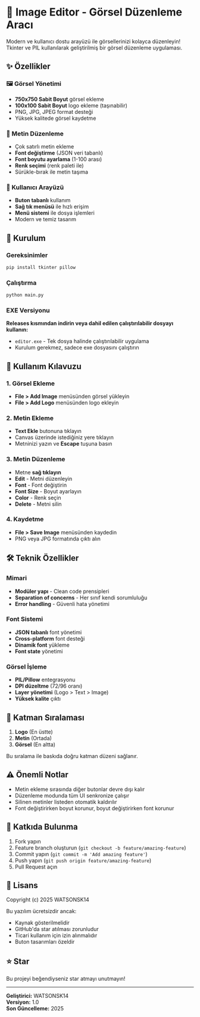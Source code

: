 # 🎨 Image Editor - Görsel Düzenleme Aracı

Modern ve kullanıcı dostu arayüzü ile görsellerinizi kolayca düzenleyin! Tkinter ve PIL kullanılarak geliştirilmiş bir görsel düzenleme uygulaması.

## ✨ Özellikler

### 🖼️ Görsel Yönetimi
- **750x750 Sabit Boyut** görsel ekleme
- **100x100 Sabit Boyut** logo ekleme (taşınabilir)
- PNG, JPG, JPEG format desteği
- Yüksek kalitede görsel kaydetme

### 📝 Metin Düzenleme
- Çok satırlı metin ekleme
- **Font değiştirme** (JSON veri tabanlı)
- **Font boyutu ayarlama** (1-100 arası)
- **Renk seçimi** (renk paleti ile)
- Sürükle-bırak ile metin taşıma

### 🎯 Kullanıcı Arayüzü
- **Buton tabanlı** kullanım
- **Sağ tık menüsü** ile hızlı erişim
- **Menü sistemi** ile dosya işlemleri
- Modern ve temiz tasarım

## 🚀 Kurulum

### Gereksinimler
```bash
pip install tkinter pillow
```

### Çalıştırma
```bash
python main.py
```

### EXE Versiyonu
**Releases kısmından indirin veya dahil edilen çalıştırılabilir dosyayı kullanın:**
- `editor.exe` - Tek dosya halinde çalıştırılabilir uygulama
- Kurulum gerekmez, sadece exe dosyasını çalıştırın

## 📖 Kullanım Kılavuzu

### 1. Görsel Ekleme
- **File > Add Image** menüsünden görsel yükleyin
- **File > Add Logo** menüsünden logo ekleyin

### 2. Metin Ekleme
- **Text Ekle** butonuna tıklayın
- Canvas üzerinde istediğiniz yere tıklayın
- Metninizi yazın ve **Escape** tuşuna basın

### 3. Metin Düzenleme
- Metne **sağ tıklayın**
- **Edit** - Metni düzenleyin
- **Font** - Font değiştirin
- **Font Size** - Boyut ayarlayın
- **Color** - Renk seçin
- **Delete** - Metni silin

### 4. Kaydetme
- **File > Save Image** menüsünden kaydedin
- PNG veya JPG formatında çıktı alın

## 🛠️ Teknik Özellikler

### Mimari
- **Modüler yapı** - Clean code prensipleri
- **Separation of concerns** - Her sınıf kendi sorumluluğu
- **Error handling** - Güvenli hata yönetimi

### Font Sistemi
- **JSON tabanlı** font yönetimi
- **Cross-platform** font desteği
- **Dinamik font** yükleme
- **Font state** yönetimi

### Görsel İşleme
- **PIL/Pillow** entegrasyonu
- **DPI düzeltme** (72/96 oranı)
- **Layer yönetimi** (Logo > Text > Image)
- **Yüksek kalite** çıktı

## 🎯 Katman Sıralaması

1. **Logo** (En üstte)
2. **Metin** (Ortada)
3. **Görsel** (En altta)

Bu sıralama ile baskıda doğru katman düzeni sağlanır.

## ⚠️ Önemli Notlar

- Metin ekleme sırasında diğer butonlar devre dışı kalır
- Düzenleme modunda tüm UI senkronize çalışır
- Silinen metinler listeden otomatik kaldırılır
- Font değiştirirken boyut korunur, boyut değiştirirken font korunur

## 🤝 Katkıda Bulunma

1. Fork yapın
2. Feature branch oluşturun (`git checkout -b feature/amazing-feature`)
3. Commit yapın (`git commit -m 'Add amazing feature'`)
4. Push yapın (`git push origin feature/amazing-feature`)
5. Pull Request açın

## 📄 Lisans

Copyright (c) 2025 WATSONSK14

Bu yazılım ücretsizdir ancak:
- Kaynak gösterilmelidir
- GitHub'da star atılması zorunludur
- Ticari kullanım için izin alınmalıdır
- Buton tasarımları özeldir

## ⭐ Star

Bu projeyi beğendiyseniz star atmayı unutmayın!

---

**Geliştirici:** WATSONSK14  
**Versiyon:** 1.0  
**Son Güncelleme:** 2025
